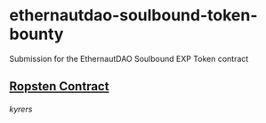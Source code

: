 # ethernautdao-soulbound-token-bounty
Submission for the EthernautDAO Soulbound EXP Token contract

## [Ropsten Contract](https://ropsten.etherscan.io/address/0x75E0df54Ac87c91E6ddBF45C753E614483FD0C14)

###### kyrers